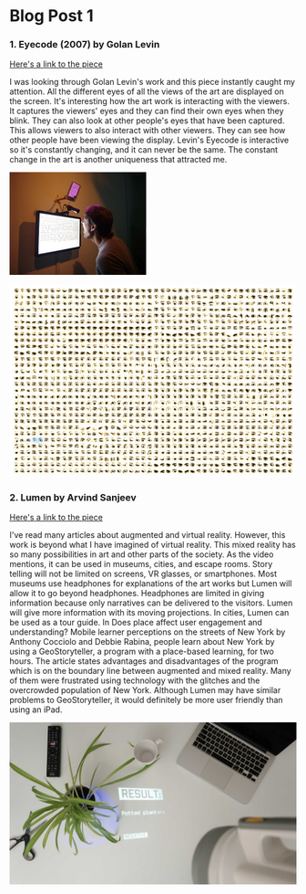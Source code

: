 # Blog Post 1

### 1.	Eyecode (2007) by Golan Levin 

[Here's a link to the piece](http://www.flong.com/projects/eyecode/)

I was looking through Golan Levin's work and this piece instantly caught my attention. All the different eyes of all the views of the art are displayed on the screen. It's interesting how the art work is interacting with the viewers. It captures the viewers' eyes and they can find their own eyes when they blink. They can also look at other people's eyes that have been captured. This allows viewers to also interact with other viewers. They can see how other people have been viewing the display. Levin's Eyecode is interactive so it's constantly changing, and it can never be the same. The constant change in the art is another uniqueness that attracted me.

![image1](/images/Govan1.jpg)

![image2](/images/Govan2.jpg)

### 2.	Lumen by Arvind Sanjeev 

[Here's a link to the piece](http://www.creativeapplications.net/environment/lumen-mixed-reality-storytelling-device/)

I've read many articles about augmented and virtual reality. However, this work is beyond what I have imagined of virtual reality. This mixed reality has so many possibilities in art and other parts of the society. As the video mentions, it can be used in museums, cities, and escape rooms. Story telling will not be limited on screens, VR glasses, or smartphones. Most museums use headphones for explanations of the art works but Lumen will allow it to go beyond headphones. Headphones are limited in giving information because only narratives can be delivered to the visitors. Lumen will give more information with its moving projections. In cities, Lumen can be used as a tour guide. In Does place affect user engagement and understanding? Mobile learner perceptions on the streets of New York by Anthony Cocciolo and Debbie Rabina, people learn about New York by using a GeoStoryteller, a program with a place-based learning, for two hours. The article states advantages and disadvantages of the program which is on the boundary line between augmented and mixed reality. Many of them were frustrated using technology with the glitches and the overcrowded population of New York. Although Lumen may have similar problems to GeoStoryteller, it would definitely be more user friendly than using an iPad. 

![image3](/images/Lumen.jpg) 